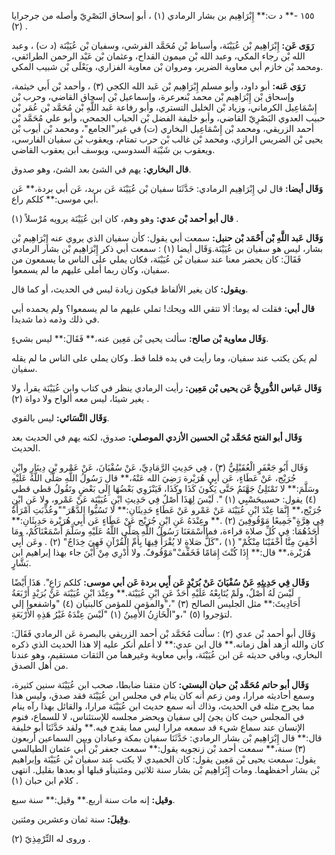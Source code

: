 ١٥٥ -** د ت:** إِبْرَاهِيم بن بشار الرمادي (١) ، أبو إسحاق البَصْرِيّ وأصله من جرجرايا (٢) .

**رَوَى عَن:** إِبْرَاهِيم بْن عُيَيْنَة، وأسباط بْن مُحَمَّد القرشي، وسفيان بْن عُيَيْنَة (د ت) ، وعبد الله بْن رجاء المكي، وعبد الله بْن ميمون القداح، وعثمان بْن عَبْد الرحمن الطرائفي، ومحمد بْن خازم أبي معاوية الضرير، ومروان بْن معاوية الفزاري، ويَعْلَى بْن شبيب المكي.

**رَوَى عَنه:** أبو داود، وأبو مسلم إِبْرَاهِيم بْن عَبد الله الكجي (٣) ، وأحمد بْن أَبي خيثمة، وإسحاق بْن إِبْرَاهِيم بْن محمد بْنعرعرة، وإسماعيل بْن إسحاق القاضي، وحرب بْن إِسْمَاعِيل الكرماني، وزياد بْن الخليل التستري، وأبو رفاعة عَبد اللَّهِ بْن مُحَمَّد بْن عُمَر بْن حبيب العدوي البَصْرِيّ القاضي، وأبو خليفة الفضل بْن الحباب الجمحي، وأبو علي مُحَمَّد بْن أحمد الزريقي، ومحمد بْن إِسْمَاعِيل البخاري (ت) في غير"الجامع"، ومحمد بْن أيوب بْن يحيى بْن الضريس الرازي، ومحمد بْن غالب بْن حرب تمتام، ويعقوب بْن سفيان الفارسي، ويعقوب بن شَيْبَة السدوسي، ويوسف ابن يعقوب القاضي.

**قال البخاري:** يهم في الشئ بعد الشئ، وهو صدوق.

**وَقَال أيضا:** قال لي إِبْرَاهِيم الرمادي: حَدَّثَنَا سفيان بْن عُيَيْنَة عَن بريد، عَن أبي بردة،** عَن أبي موسى:** كلكم راع.

**قال أبو أحمد بْن عدي:** وهو وهم، كان ابن عُيَيْنَة يرويه مُرْسلاً (١) .

**وَقَال عَبد اللَّهِ بْن أَحْمَد بْن حنبل:** سمعت أبي يقول: كأن سفيان الذي يروي عنه إِبْرَاهِيم بْن بشار، ليس هو سفيان بن عُيَيْنَة.وَقَال أيضا (١) : سمعت أبي ذكر إِبْرَاهِيم بْن بشار الرمادي فَقَالَ: كان يحضر معنا عند سفيان بْن عُيَيْنَة، فكان يملي على الناس ما يسمعون من سفيان، وكان ربما أملى عليهم ما لم يسمعوا.

**ويقول:** كان يغير الألفاظ فيكون زيادة ليس في الحديث، أو كما قال.

**قال أبي:** فقلت له يوما: ألا تتقي الله ويحك! تملي عليهم ما لم يسمعوا؟ ولم يحمده أبي في ذلك وذمه ذما شديدا.

**وَقَال معاوية بْن صالح:** سألت يحيى بْن مَعِين عنه،** فَقَالَ:** ليس بشيءٍ.

لم يكن يكتب عند سفيان، وما رأيت في يده قلما قط. وكان يملي على الناس ما لم يقله سفيان.

**وَقَال عَباس الدُّورِيُّ عَن يحيى بْن مَعِين:** رأيت الرمادي ينظر في كتاب وابن عُيَيْنَة يقرأ، ولا يغير شيئا، ليس معه ألواح ولا دواة (٢) .

**وَقَال النَّسَائي:** ليس بالقوي.

**وَقَال أبو الفتح مُحَمَّد بْن الحسين الأزدي الموصلي:** صدوق، لكنه يهم في الحديث بعد الحديث.

وَقَال أَبُو جَعْفَرٍ الْعُقَيْلِيُّ (٣) ، فِي حَدِيثِ الرَّمَادِيِّ، عَنْ سُفْيَانَ، عَنْ عَمْرو بْنِ دِينَارٍ وابْنِ جُرَيْج، عَنْ عَطَاءٍ، عَن أَبِي هُرَيْرة رَضِيَ الله عَنْهُ،** قال رَسُولُ اللَّهِ صَلَّى اللَّهُ عَلَيْهِ وسَلَّمَ:** لا تَمْتَلِئُ جَهَّنَمُ حَتَّى يَكُونَ كَذَا وكَذَا، فَيَنْزَوِي بَعْضُهَا إِلَى بَعْضٍ وتَقُولُ قطي قطي (٤) يقول: حسبيحَسْبِي (١) ". لَيْسَ لِهَذَا أَصْلٌ فِي حَدِيثِ ابْنِ عُيَيْنَة عَنْ عَمْرو، ولا عَنِ ابْنِ جُرَيْج،** إِنَّمَا عِنْدَ ابْنِ عُيَيْنَة عَنْ عَمْرو عَنْ عَطَاءٍ حَدِيثَانِ:** لا تَسُبُّوا الدَّهْرَ""وعُذِّبَتِ امْرَأَةٌ فِي هِرَّةٍ"جَمِيعًا مَوْقُوفِينَ (٢) .** وعِنْدَهُ عَنِ ابْنِ جُرَيْج عَنْ عَطَاءٍ عَن أَبِي هُرَيْرة حَدِيثَانِ:** أَحَدُهُمَا: فِي كُلِّ صلاة قراءة، فماأَسْمَعَنَا رَسُولُ اللَّهِ صَلَّى اللَّهُ عَلَيْهِ وسَلَّمَ أَسْمَعْنَاكُمْ، ومَا أُخْفِيَ مِنَّا أَخْفَيْنَا مِنْكُمْ" (١) ،"كَلُّ صَلاةٍ لا يُقْرَأُ فِيهَا بِأُمِّ الْقُرْآنِ فَهِيَ خِدَاجٌ" (٢) . وعَن أَبِي هُرَيْرة،** قال:** إِذَا كُنْتَ إِمَامًا فَخَفِّفْ"مَوْقُوفٌ. ولا أَدْرِي مِنْ أَيْنَ جاء بهذا إبراهيم ابن بَشَّارٍ.

**وَقَال فِي حَدِيثِهِ عَنْ سُفْيَانَ عَنْ بُرَيْدٍ عَن أَبِي بردة عَن أبي موسى:** كلكم رَاعٍ". هَذَا أَيْضًا لَيْسَ لَهُ أَصْلٌ، ولَمْ يُتَابِعْهُ عَلَيْهِ أَحَدٌ عَنِ ابْنِ عُيَيْنَة.** وعِنْدَ ابْنِ عُيَيْنَة عَنْ بُرَيْدٍ أَرْبَعَةُ أَحَادِيثَ:** مثل الجليس الصالح (٣) "،"والمؤمن للمؤمن كالبنيان (٤) "واشفعوا إلي لتؤجروا (٥) "،و"الْخَازِنُ الأَمِينُ (١) "لَيْسَ عِنْدَهُ غَيْرُ هَذِهِ الأَرْبَعَةِ.

وَقَال أبو أحمد بْن عدي (٢) : سألت مُحَمَّد بْن أحمد الزريقي بالبصرة عَن الرمادي فَقَالَ: كان والله أزهد أهل زمانه.** قال ابن عدي:** لا أعلم أنكر عليه إلا هذا الحديث الذي ذكره البخاري، وباقي حديثه عَن ابن عُيَيْنَة، وأبي معاوية وغيرهما من الثقات مستقيم، وهو عندنا من أهل الصدق.

**وَقَال أبو حاتم مُحَمَّد بْن حبان البستي:** كان متقنا ضابطا، صحب ابن عُيَيْنَة سنين كثيرة، وسمع أحاديثه مرارا، ومن زعم أنه كان ينام في مجلس ابن عُيَيْنَة فقد صدق، وليس هذا مما يجرح مثله في الحديث، وذاك أنه سمع حديث ابن عُيَيْنَة مرارا، والقائل بهذا رآه ينام في المجلس حيث كان يجئ إلى سفيان ويحضر مجلسه للإستئناس، لا للسماع، فنوم الإنسان عند سماع شيء قد سمعه مرارا ليس مما يقدح فيه.** ولقد حَدَّثَنَا أبو خليفة قال:** قال إِبْرَاهِيم بْن بشار الرمادي: حَدَّثَنَا سفيان بمكة وعبادان وبين السماعين أربعون (٣) سنة،** سمعت أحمد بْن زنجويه يقول:** سمعت جعفر بْن أَبي عثمان الطيالسي يقول: سمعت يحيى بْن مَعِين يقول: كان الحميدي لا يكتب عند سفيان بْن عُيَيْنَة وإبراهيم بْن بشار أحفظهما. ومات إِبْرَاهِيم بْن بشار سنة ثلاثين ومئتينأو قبلها أو بعدها بقليل. انتهى كلام ابن حبان (١) .

**وقيل:** إنه مات سنة أربع.** وقيل:** سنة سبع.

**وقِيلَ:** سنة ثمان وعشرين ومئتين.

وروى له التِّرْمِذِيّ (٢) .